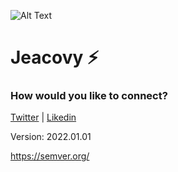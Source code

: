 ![Alt Text](https://media.giphy.com/media/3ohzdKL2Du3vuI3ydG/giphy.gif)

# Jeacovy ⚡️

### How would you like to connect? 

[Twitter](https://twitter.com/Jeacovy) | [Likedin](https://www.linkedin.com/in/jeacovygayle)

Version: 2022.01.01

https://semver.org/
